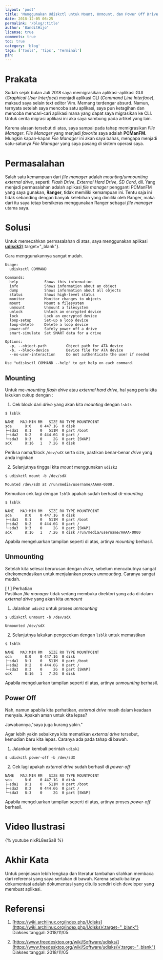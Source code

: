 ```yaml
---
layout: 'post'
title: 'Menggunakan Udiskctl untuk Mount, Unmount, dan Power Off Drive'
date: 2018-12-05 06:25
permalink: '/blog/:title'
author: 'BanditHijo'
license: true
comments: true
toc: true
category: 'blog'
tags: ['Tools', 'Tips', 'Terminal']
pin:
---
```


<!-- BANNER OF THE POST -->
<!-- <img class="post&#45;body&#45;img" src="" alt="banner"> -->

# Prakata

Sudah sejak bulan Juli 2018 saya memigrasikan aplikasi-aplikasi GUI (_Graphical User Interface_) menjadi aplikasi CLI (_Command Line Interface_), maksud saya selain text editor Vim. Memang terdengar absurd. Namun, ternyata setelah saya mencoba satu aplikasi, saya pun ketagihan dan mencoba mencari-cari aplikasi mana yang dapat saya migrasikan ke CLI. Untuk cerita migrasi aplikasi ini aka saya sambung pada artikel yang lain.

Karena alasan tersebut di atas, saya sampai pada tahap memigrasikan _File Manager_. _File Manager_ yang menjadi _favorite_ saya adalah **PCManFM**. Mungkin kapan-kapan _File Manager_ ini akan saya bahas, mengapa menjadi satu-satunya _File Manager_ yang saya pasang di sistem operasi saya.

# Permasalahan

Salah satu kemampuan dari _file manager_ adalah _mounting/unmounting external drive_, seperti: _Flash Drive_, _External Hard Drive_, _SD Card_, dll. Yang menjadi permasalahan adalah aplikasi _file manager_ pengganti PCManFM yang saya gunakan, **Ranger**, tidak memiliki kemampuan ini. Tentu saja ini tidak sebanding dengan banyak kelebihan yang dimiliki oleh Ranger, maka dari itu saya tetap bersikeras menggunakan Ranger sebagai _file manager_ utama saya.

# Solusi

Untuk memecahkan permasalahan di atas, saya menggunakan aplikasi [**udisck2**](https://www.archlinux.org/packages/?name=udisks2){:target="_blank"}.

Cara menggunakannya sangat mudah.

```
Usage:
  udisksctl COMMAND

Commands:
  help            Shows this information
  info            Shows information about an object
  dump            Shows information about all objects
  status          Shows high-level status
  monitor         Monitor changes to objects
  mount           Mount a filesystem
  unmount         Unmount a filesystem
  unlock          Unlock an encrypted device
  lock            Lock an encrypted device
  loop-setup      Set-up a loop device
  loop-delete     Delete a loop device
  power-off       Safely power off a drive
  smart-simulate  Set SMART data for a drive

Options:
  -p, --object-path         Object path for ATA device
  -b, --block-device        Device file for ATA device
  --no-user-interaction     Do not authenticate the user if needed

Use "udisksctl COMMAND --help" to get help on each command.
```

## Mounting

Untuk me-*mounting* _flash drive_ atau _external hard drive_, hal yang perlu kita lakukan cukup dengan :

1. Cek block dari _drive_ yang akan kita _mounting_ dengan `lsblk`
```
$ lsblk
```
```
NAME   MAJ:MIN RM   SIZE RO TYPE MOUNTPOINT
sda      8:0    0 447.1G  0 disk
├─sda1   8:1    0   511M  0 part /boot
├─sda2   8:2    0 444.6G  0 part /
└─sda3   8:3    0     2G  0 part [SWAP]
sdX      8:16   1   7.2G  0 disk
```
Periksa nama/block `/dev/sdX` serta size, pastikan benar-benar _drive_ yang anda inginkan

2. Selanjutnya tinggal kita _mount_ menggunakan `udisk2`
```
$ udiskctl mount -b /dev/sdX
```
```
Mounted /dev/sdX at /run/media/username/AAAA-0000.
```
Kemudian cek lagi dengan `lsblk` apakah sudah berhasil di-*mounting*
```
$ lsblk
```
```
NAME   MAJ:MIN RM   SIZE RO TYPE MOUNTPOINT
sda      8:0    0 447.1G  0 disk
├─sda1   8:1    0   511M  0 part /boot
├─sda2   8:2    0 444.6G  0 part /
└─sda3   8:3    0     2G  0 part [SWAP]
sdX      8:16   1   7.2G  0 disk /run/media/username/AAAA-0000
```
Apabila mengeluarkan tampilan seperti di atas, artinya _mounting_ berhasil.

## Unmounting

Setelah kita selesai berurusan dengan _drive_, sebelum mencabutnya sangat direkomendasikan untuk menjalankan proses _unmounting_. Caranya sangat mudah.

<!-- PERHATIAN -->
<div class="blockquote-red">
<div class="blockquote-red-title">[ ! ] Perhatian</div>
Pastikan <i>file manager</i> tidak sedang membuka direktori yang ada di dalam <i>external drive</i> yang akan kita <i>unmount</i>
</div>

1. Jalankan `udisk2` untuk proses _unmounting_
```
$ udiskctl unmount -b /dev/sdX
```
```
Unmounted /dev/sdX
```

2. Selanjutnya lakukan pengecekan dengan `lsblk` untuk memastikan
```
$ lsblk
```
```
NAME   MAJ:MIN RM   SIZE RO TYPE MOUNTPOINT
sda      8:0    0 447.1G  0 disk
├─sda1   8:1    0   511M  0 part /boot
├─sda2   8:2    0 444.6G  0 part /
└─sda3   8:3    0     2G  0 part [SWAP]
sdX      8:16   1   7.2G  0 disk
```
Apabila mengeluarkan tampilan seperti di atas, artinya _unmounting_ berhasil.

## Power Off

Nah, namun apabila kita perhatikan, _external drive_ masih dalam keadaan menyala. Apakah aman untuk kita lepas?

Jawabannya,"saya juga kurang yakin."

Agar lebih yakin sebaiknya kita mematikan _external drive_ tersebut, kemudian baru kita lepas. Caranya ada pada tahap di bawah.

1. Jalankan kembali perintah `udisk2`
```
$ udiskctl power-off -b /dev/sdX
```

2. Cek lagi apakah _external drive_ sudah berhasil di _power-off_
```
NAME   MAJ:MIN RM   SIZE RO TYPE MOUNTPOINT
sda      8:0    0 447.1G  0 disk
├─sda1   8:1    0   511M  0 part /boot
├─sda2   8:2    0 444.6G  0 part /
└─sda3   8:3    0     2G  0 part [SWAP]
```
Apabila mengeluarkan tampilan seperti di atas, artinya  proses _power-off_ berhasil.

# Video Ilustrasi

{% youtube nixRL8esSa8 %}

# Akhir Kata

Untuk penjelasan lebih lengkap dan literatur tambahan silahkan membaca dari referensi yang saya sertakan di bawah. Karena sebaik-baiknya dokumentasi adalah dokumentasi yang ditulis sendiri oleh developer yang membuat aplikasi.


# Referensi

1. [https://wiki.archlinux.org/index.php/Udisks](https://wiki.archlinux.org/index.php/Udisks){:target="_blank"}
<br>Diakses tanggal: 2018/11/05

2. [https://www.freedesktop.org/wiki/Software/udisks/](https://www.freedesktop.org/wiki/Software/udisks/){:target="_blank"}
<br>Diakses tanggal: 2018/11/05
